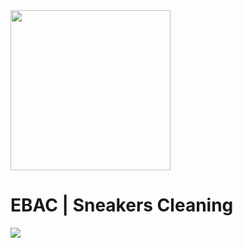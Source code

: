 <img src="../media/images/ebac-logo.png?raw=true" width="256">
  
# EBAC | Sneakers Cleaning

<img src="../media/images/sneakers-cleaning.png?raw=true">
